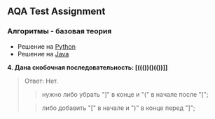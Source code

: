 ## AQA Test Assignment

### Алгоритмы - базовая теория

+ Решение на [Python](https://github.com/zastasja/AQA-TA/tree/main/py)
+ Решение на [Java](https://github.com/zastasja/AQA-TA/tree/main/java)

**4. Дана скобочная последовательность: [((())()(())]]**

> Ответ: Нет.  
> > нужно либо убрать "]" в конце и "(" в начале после "[";
> 
> > либо добавить "[" в начале и ")" в конце перед "]";


